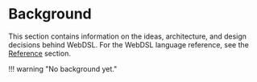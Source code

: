 # Background
This section contains information on the ideas, architecture, and design decisions behind WebDSL. For the WebDSL language reference, see the [Reference](/reference/) section.

!!! warning "No background yet."